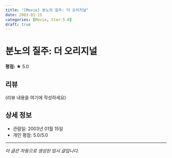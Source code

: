 ```yaml
---
title: "[Movie] 분노의 질주: 더 오리지널"
date: 2003-01-15
categories: [Movie, Star-5.0]
draft: true
---
```


# 분노의 질주: 더 오리지널

**평점:** ★ 5.0

## 리뷰

(리뷰 내용을 여기에 작성하세요)

## 상세 정보

- 관람일: 2003년 01월 15일
- 개인 평점: 5.0/5.0

---

*이 글은 자동으로 생성된 임시 글입니다.*
